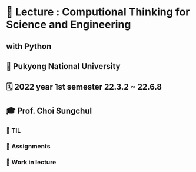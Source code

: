# 📜 Lecture : Computional Thinking for Science and Engineering 

## with Python

## 🏫 Pukyong National University 

## 🗓 2022 year 1st semester 22.3.2 ~ 22.6.8

## 🎓 Prof. Choi Sungchul

### 📝 TIL

### 📄 Assignments

### 🔖 Work in lecture
